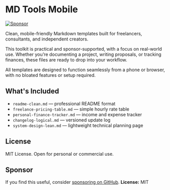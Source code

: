 # MD Tools Mobile

[![Sponsor](https://img.shields.io/badge/sponsor-❤️-ff69b4?style=flat)](https://github.com/sponsors/Bravo19er)

Clean, mobile-friendly Markdown templates built for freelancers, consultants, 
and independent creators.

This toolkit is practical and sponsor-supported, with a focus on real-world 
use. Whether you’re documenting a project, writing proposals, or tracking 
finances, these files are ready to drop into your workflow.

All templates are designed to function seamlessly from a phone or browser, 
with no bloated features or setup required.

## What's Included

- `readme-clean.md` — professional README format  
- `freelance-pricing-table.md` — simple hourly rate table  
- `personal-finance-tracker.md` — income and expense tracker  
- `changelog-logical.md` — versioned update log  
- `system-design-lean.md` — lightweight technical planning page  

## License

MIT License. Open for personal or commercial use.

## Sponsor

If you find this useful, consider [sponsoring on GitHub](https://github.com/sponsors/Bravo19er).
**License:** MIT
